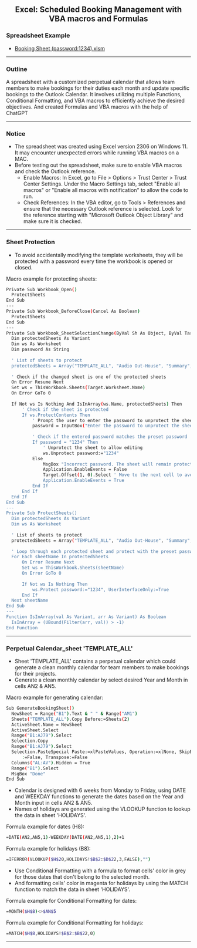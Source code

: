 <h2 align="center">Excel: Scheduled Booking Management with VBA macros and Formulas</h1>
</div>

### Spreadsheet Example
- [Booking Sheet (password:1234).xlsm](https://github.com/Pwang0722/Excel_PerpetualCalendar_OutlookCalendar/raw/main/Booking%20Sheet%20Template%20(password-1234).xlsm)

---

### Outline
A spreadsheet with a customized perpetual calendar that allows team members to make bookings for their duties each month and update specific bookings to the Outlook Calendar. It involves utilizing multiple Functions, Conditional Formatting, and VBA macros to efficiently achieve the desired objectives. And created Formulas and VBA macros with the help of ChatGPT

---

### Notice
- The spreadsheet was created using Excel version 2306 on Windows 11. It may encounter unexpected errors while running VBA macros on a MAC.
- Before testing out the spreadsheet, make sure to enable VBA macros and check the Outlook reference.
  - Enable Macros: In Excel, go to File > Options > Trust Center > Trust Center Settings. Under the Macro Settings tab, select "Enable all macros" or "Enable all macros with notification" to allow the code to run.
  - Check References: In the VBA editor, go to Tools > References and ensure that the necessary Outlook reference is selected. Look for the reference starting with "Microsoft Outlook Object Library" and make sure it is checked.
  
---
### Sheet Protection 
- To avoid accidentally modifying the template worksheets, they will be protected with a password every time the workbook is opened or closed.
  
Macro example for protecting sheets:
  ```bash
Private Sub Workbook_Open()
    ProtectSheets
End Sub
---
Private Sub Workbook_BeforeClose(Cancel As Boolean)
    ProtectSheets
End Sub
---
Private Sub Workbook_SheetSelectionChange(ByVal Sh As Object, ByVal Target As Range)
    Dim protectedSheets As Variant
    Dim ws As Worksheet
    Dim password As String
    
    ' List of sheets to protect
    protectedSheets = Array("TEMPLATE_ALL", "Audio Out-House", "Summary", "HOLIDAYS")
    
    ' Check if the changed sheet is one of the protected sheets
    On Error Resume Next
    Set ws = ThisWorkbook.Sheets(Target.Worksheet.Name)
    On Error GoTo 0
    
    If Not ws Is Nothing And IsInArray(ws.Name, protectedSheets) Then
        ' Check if the sheet is protected
        If ws.ProtectContents Then
            ' Prompt the user to enter the password to unprotect the sheet
            password = InputBox("Enter the password to unprotect the sheet:", "Password")
            
            ' Check if the entered password matches the preset password
            If password = "1234" Then
                ' Unprotect the sheet to allow editing
                ws.Unprotect password:="1234"
            Else
                MsgBox "Incorrect password. The sheet will remain protected.", vbExclamation
                Application.EnableEvents = False
                Target.Offset(1, 0).Select ' Move to the next cell to avoid an infinite loop
                Application.EnableEvents = True
            End If
        End If
    End If
End Sub
---
Private Sub ProtectSheets()
    Dim protectedSheets As Variant
    Dim ws As Worksheet
    
    ' List of sheets to protect
    protectedSheets = Array("TEMPLATE_ALL", "Audio Out-House", "Summary", "HOLIDAYS")
    
    ' Loop through each protected sheet and protect with the preset password
    For Each sheetName In protectedSheets
        On Error Resume Next
        Set ws = ThisWorkbook.Sheets(sheetName)
        On Error GoTo 0
        
        If Not ws Is Nothing Then
            ws.Protect password:="1234", UserInterfaceOnly:=True
        End If
    Next sheetName
End Sub
---
Function IsInArray(val As Variant, arr As Variant) As Boolean
    IsInArray = (UBound(Filter(arr, val)) > -1)
End Function
  ```
---

### Perpetual Calendar_sheet 'TEMPLATE_ALL'
- Sheet 'TEMPLATE_ALL' contains a perpetual calendar which could generate a clean monthly calendar for team members to make bookings for their projects.
- Generate a clean monthly calendar by select desired Year and Month in cells AN2 & AN5.

Macro example for generating calendar:
  ```bash
Sub GenerateBookingSheet()
    NewSheet = Range("B1").Text & " " & Range("AM1")
    Sheets("TEMPLATE_ALL").Copy Before:=Sheets(2)
    ActiveSheet.Name = NewSheet
    ActiveSheet.Select
    Range("B1:AJ79").Select
    Selection.Copy
    Range("B1:AJ79").Select
    Selection.PasteSpecial Paste:=xlPasteValues, Operation:=xlNone, SkipBlanks _
        :=False, Transpose:=False
    Columns("AL:AV").Hidden = True
    Range("B1").Select
    MsgBox "Done"
End Sub
  ```
- Calendar is designed with 6 weeks from Monday to Friday, using DATE and WEEKDAY functions to generate the dates based on the Year and Month input in cells AN2 & AN5.
- Names of holidays are generated using the VLOOKUP function to lookup the data in sheet 'HOLIDAYS'.
  
Formula example for dates (H8):
  ```bash
=DATE(AN2,AN5,1)-WEEKDAY(DATE(AN2,AN5,1),2)+1
  ```
Formula example for holidays (B8):
  ```bash
=IFERROR(VLOOKUP($H$20,HOLIDAYS!$B$2:$D$22,3,FALSE),"")
  ```
- Use Conditional Formatting with a formula to format cells' color in grey for those dates that don't belong to the selected month.
- And formatting cells' color in magenta for holidays by using the MATCH function to match the data in sheet 'HOLIDAYS'.

Formula example for Conditional Formatting for dates:
  ```bash
=MONTH($H$8)<>$AN$5
 ```
Formula example for Conditional Formatting for holidays:
  ```bash
=MATCH($H$8,HOLIDAYS!$B$2:$B$22,0)
 ```

---
